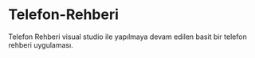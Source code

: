 # Telefon-Rehberi
Telefon Rehberi
visual studio ile yapılmaya devam edilen basit bir telefon rehberi uygulaması. 
